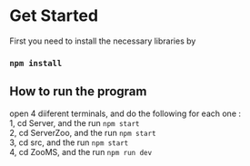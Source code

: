 # Get Started 

First you need to install the necessary libraries by
### `npm install`

## How to run the program

open 4 diiferent terminals, and do the following for each one :<br>
1, cd Server, and the run `npm start`<br>
2, cd ServerZoo, and the run `npm start`<br>
3, cd src, and the run `npm start`<br>
4, cd ZooMS, and the run `npm run dev`<br>




